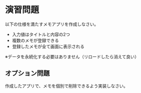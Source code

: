 # 演習問題

以下の仕様を満たすメモアプリを作成しなさい。

- 入力値はタイトルと内容の2つ
- 複数のメモが登録できる
- 登録したメモが全て画面に表示される

※データを永続化する必要はありません（リロードしたら消えて良い）

## オプション問題

作成したアプリで、メモを個別で削除できるよう実装しなさい。
